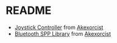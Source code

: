README
======

 * [Joystick Controller](http://www.akexorcist.com/2012/10/android-code-joystick-controller.html) from [Akexorcist](https://github.com/akexorcist)
 * [Bluetooth SPP Library](https://github.com/akexorcist/Android-BluetoothSPPLibrary) from [Akexorcist](https://github.com/akexorcist)
 
 